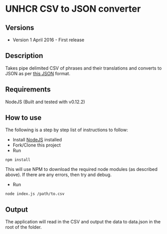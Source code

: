 # UNHCR CSV to JSON converter

## Versions
* Version 1 April 2016 - First release

## Description
Takes pipe delimited CSV of phrases and their translations and converts to JSON as per [this JSON](https://github.com/translation-cards/default-deck/blob/master/txc/card_deck.json) format.

## Requirements
NodeJS (Built and tested with v0.12.2)

## How to use
The following is a step by step list of instructions to follow:

* Install [NodeJS](https://nodejs.org/) installed
* Fork/Clone this project
* Run
```
npm install
```

This will use NPM to download the required node modules (as described above). If there are any errors, then try and debug.
* Run
```
node index.js /path/to.csv
```

## Output
The application will read in the CSV and output the data to data.json in the root of the folder.
